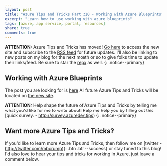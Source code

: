 ```yaml
---
layout: post
title: "Azure Tips and Tricks Part 210 - Working with Azure Blueprints"
excerpt: "Learn how to use working with azure blueprints"
tags: [azure, app service, portal, resources]
share: true
comments: true
---
```

 
**ATTENTION:** Azure Tips and Tricks has moved! [Go here](http://azuredev.tips/) to access the new site and subscribe to the [RSS feed](https://microsoft.github.io/AzureTipsAndTricks/rss.xml) for future updates. I'll also be linking to new posts on my blog for the next month or so to give folks time to update their links/feed. Be sure to star the [repo](http://source.azuredev.tips) as well. {: .notice--primary}
 
## Working with Azure Blueprints
 
The post you are looking for is [here](https://microsoft.github.io/AzureTipsAndTricks/blog/tip210.html) All future Azure Tips and Tricks will be located on [the new site](http://azuredev.tips/).


**ATTENTION:** Help shape the future of Azure Tips and Tricks by telling me what you'd like for me to write about! Help me help you by filling out this [quick survey. - http://survey.azuredev.tips)
{: .notice--primary}
 
## Want more Azure Tips and Tricks?
If you'd like to learn more Azure Tips and Tricks, then follow me on [twitter - http://twitter.com/mbcrump){: .btn .btn--success} or stay tuned to this blog! I'd also love to hear your tips and tricks for working in Azure, just leave a comment below.
